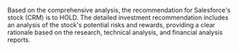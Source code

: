 Based on the comprehensive analysis, the recommendation for Salesforce's stock (CRM) is to HOLD. The detailed investment recommendation includes an analysis of the stock's potential risks and rewards, providing a clear rationale based on the research, technical analysis, and financial analysis reports.